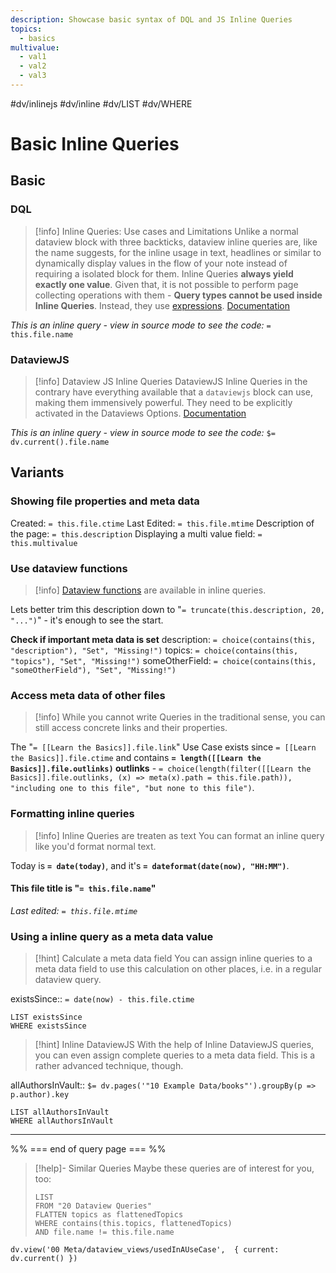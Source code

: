 ```yaml
---
description: Showcase basic syntax of DQL and JS Inline Queries
topics:
  - basics
multivalue:
  - val1
  - val2
  - val3
---
```

 #dv/inlinejs #dv/inline #dv/LIST #dv/WHERE

# Basic Inline Queries

## Basic 

### DQL

> [!info] Inline Queries: Use cases and Limitations
> Unlike a normal dataview block with three backticks, dataview inline queries are, like the name suggests, for the inline usage in text, headlines or similar to dynamically display values in the flow of your note instead of requiring a isolated block for them. 
> Inline Queries **always yield exactly one value**. Given that, it is not possible to perform page collecting operations with them - **Query types cannot be used inside Inline Queries**. Instead, they use [expressions](https://blacksmithgu.github.io/obsidian-dataview/query/expressions/).
> [Documentation](https://blacksmithgu.github.io/obsidian-dataview/data-queries/#inline-dql)

_This is an inline query - view in source mode to see the code:_ `= this.file.name`

### DataviewJS

> [!info] Dataview JS Inline Queries
> DataviewJS Inline Queries in the contrary have everything available that a `dataviewjs` block can use, making them immensively powerful. They need to be explicitly activated in the Dataviews Options.
> [Documentation](https://blacksmithgu.github.io/obsidian-dataview/data-queries/#inline-dataview-js)

_This is an inline query - view in source mode to see the code:_ `$= dv.current().file.name`

## Variants

### Showing file properties and meta data

Created: `= this.file.ctime`
Last Edited: `= this.file.mtime`
Description of the page: `= this.description`
Displaying a multi value field: `= this.multivalue` 

### Use dataview functions

> [!info] [Dataview functions](https://blacksmithgu.github.io/obsidian-dataview/query/functions/) are available in inline queries.

Lets better trim this description down to "`= truncate(this.description, 20, "...")`" - it's enough to see the start.

**Check if important meta data is set**
description: `= choice(contains(this, "description"), "Set", "Missing!")`
topics: `= choice(contains(this, "topics"), "Set", "Missing!")`
someOtherField: `= choice(contains(this, "someOtherField"), "Set", "Missing!")`

### Access meta data of other files

> [!info] 
> While you cannot write Queries in the traditional sense, you can still access concrete links and their properties.

The "`= [[Learn the Basics]].file.link`" Use Case exists since `= [[Learn the Basics]].file.ctime` and contains **`= length([[Learn the Basics]].file.outlinks)` outlinks** - `= choice(length(filter([[Learn the Basics]].file.outlinks, (x) => meta(x).path = this.file.path)), "including one to this file", "but none to this file")`.

### Formatting inline queries

> [!info] Inline Queries are treaten as text
> You can format an inline query like you'd format normal text.

Today is **`= date(today)`**, and it's **`= dateformat(date(now), "HH:MM")`**.

#### This file title is "`= this.file.name`"

_Last edited: `= this.file.mtime`_

### Using a inline query as a meta data value

> [!hint] Calculate a meta data field
> You can assign inline queries to a meta data field to use this calculation on other places, i.e. in a regular dataview query.

existsSince:: `= date(now) - this.file.ctime`

```dataview
LIST existsSince
WHERE existsSince
```

> [!hint] Inline DataviewJS
> With the help of Inline DataviewJS queries, you can even assign complete queries to a meta data field. This is a rather advanced technique, though.
> 

allAuthorsInVault:: `$= dv.pages('"10 Example Data/books"').groupBy(p => p.author).key`

```dataview
LIST allAuthorsInVault
WHERE allAuthorsInVault
```

---
%% === end of query page === %%
> [!help]- Similar Queries
> Maybe these queries are of interest for you, too:
> ```dataview
> LIST
> FROM "20 Dataview Queries"
> FLATTEN topics as flattenedTopics
> WHERE contains(this.topics, flattenedTopics)
> AND file.name != this.file.name
> ```

```dataviewjs
dv.view('00 Meta/dataview_views/usedInAUseCase',  { current: dv.current() })
```
